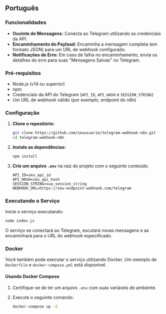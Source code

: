 ## Português

### Funcionalidades

- **Ouvinte de Mensagens:** Conecta ao Telegram utilizando as credenciais da API.
- **Encaminhamento do Payload:** Encaminha a mensagem completa (em formato JSON) para um URL de webhook configurado.
- **Notificações de Erro:** Em caso de falha no encaminhamento, envia os detalhes do erro para suas "Mensagens Salvas" no Telegram.

### Pré-requisitos

- Node.js (v14 ou superior)
- npm
- Credenciais da API do Telegram (`API_ID`, `API_HASH` e `SESSION_STRING`)
- Um URL de webhook válido (por exemplo, endpoint do n8n)

### Configuração

1. **Clone o repositório:**

   ```bash
   git clone https://github.com/seuusuario/telegram-webhook-n8n.git
   cd telegram-webhook-n8n
   ```

2. **Instale as dependências:**

   ```bash
   npm install
   ```

3. **Crie um arquivo `.env`** na raiz do projeto com o seguinte conteúdo:

   ```env
   API_ID=seu_api_id
   API_HASH=seu_api_hash
   SESSION_STRING=sua_session_string
   WEBHOOK_URL=https://seu-endpoint-webhook.com/telegram
   ```

### Executando o Serviço

Inicie o serviço executando:

```bash
node index.js
```

O serviço se conectará ao Telegram, escutará novas mensagens e as encaminhará para o URL do webhook especificado.

### Docker

Você também pode executar o serviço utilizando Docker. Um exemplo de `Dockerfile` e `docker-compose.yml` está disponível.

#### Usando Docker Compose

1. Certifique-se de ter um arquivo `.env` com suas variáveis de ambiente.
2. Execute o seguinte comando:

   ```bash
   docker-compose up -d
   ```